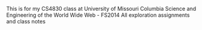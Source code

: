 This is for my CS4830 class at University of Missouri Columbia
Science and Engineering of the World Wide Web - FS2014
All exploration assignments and class notes 
